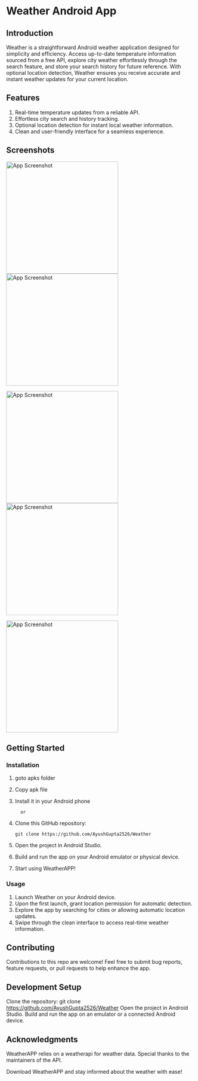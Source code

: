 # Weather Android App


## Introduction

Weather is a straightforward Android weather application designed for simplicity and efficiency. Access up-to-date temperature information sourced from a free API, explore city weather effortlessly through the search feature, and store your search history for future reference. With optional location detection, Weather ensures you receive accurate and instant weather updates for your current location.

## Features

1. Real-time temperature updates from a reliable API.
2. Effortless city search and history tracking.
3. Optional location detection for instant local weather information.
4. Clean and user-friendly interface for a seamless experience.

## Screenshots

<img src="/screenshots/ss01.png" alt="App Screenshot" width="300"> <img src="/screenshots/ss03.png" alt="App Screenshot" width="300">


<img src="/screenshots/ss04.png" alt="App Screenshot" width="300"> <img src="/screenshots/ss05.png" alt="App Screenshot" width="300">


<img src="/screenshots/ss06.png" alt="App Screenshot" width="300"> 



## Getting Started

### Installation

1. goto apks folder 

2. Copy apk file

3. Install it in your Android phone
   
         or 

1. Clone this GitHub repository:
   ```shell
   git clone https://github.com/AyushGupta2526/Weather
   ```
2. Open the project in Android Studio.

3. Build and run the app on your Android emulator or physical device.

4. Start using WeatherAPP!


### Usage

1. Launch Weather on your Android device.
2. Upon the first launch, grant location permission for automatic detection.
3. Explore the app by searching for cities or allowing automatic location updates.
4. Swipe through the clean interface to access real-time weather information.


## Contributing

Contributions to this repo are welcome! Feel free to submit bug reports, feature requests, or pull requests to help enhance the app.

## Development Setup

Clone the repository: git clone https://github.com/AyushGupta2526/Weather
Open the project in Android Studio.
Build and run the app on an emulator or a connected Android device.

## Acknowledgments

WeatherAPP relies on a weatherapi for weather data. Special thanks to the maintainers of the API.

Download WeatherAPP and stay informed about the weather with ease!
